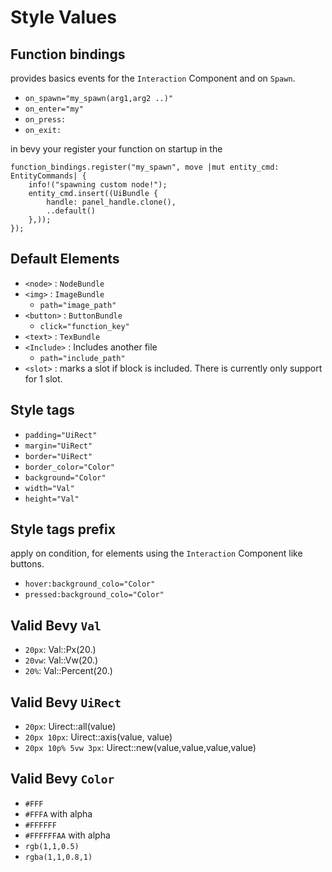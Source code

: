 # Style Values

## Function bindings

provides basics events for the `Interaction` Component and on `Spawn`.

-   `on_spawn="my_spawn(arg1,arg2 ..)"`
-   `on_enter="my"`
-   `on_press:`
-   `on_exit:`

in bevy your register your function on startup in the

```
function_bindings.register("my_spawn", move |mut entity_cmd: EntityCommands| {
    info!("spawning custom node!");
    entity_cmd.insert((UiBundle {
        handle: panel_handle.clone(),
        ..default()
    },));
});

```

## Default Elements

-   `<node>` : `NodeBundle`
-   `<img>` : `ImageBundle`
    -   `path="image_path"`
-   `<button>` : `ButtonBundle`
    -   `click="function_key"`
-   `<text>` : `TexBundle`
-   `<Include>` : Includes another file
    -   `path="include_path"`
-   `<slot>` : marks a slot if block is included. There is currently only support for 1 slot.

## Style tags

-   `padding="UiRect"`
-   `margin="UiRect"`
-   `border="UiRect"`
-   `border_color="Color"`
-   `background="Color"`
-   `width="Val"`
-   `height="Val"`

## Style tags prefix

apply on condition, for elements using the `Interaction` Component like buttons.

-   `hover:background_colo="Color"`
-   `pressed:background_colo="Color"`

## Valid Bevy `Val`

-   `20px`: Val::Px(20.)
-   `20vw`: Val::Vw(20.)
-   `20%`: Val::Percent(20.)

## Valid Bevy `UiRect`

-   `20px`: Uirect::all(value)
-   `20px 10px`: Uirect::axis(value, value)
-   `20px 10p% 5vw 3px`: Uirect::new(value,value,value,value)

## Valid Bevy `Color`

-   `#FFF`
-   `#FFFA` with alpha
-   `#FFFFFF`
-   `#FFFFFFAA` with alpha
-   `rgb(1,1,0.5)`
-   `rgba(1,1,0.8,1)`
